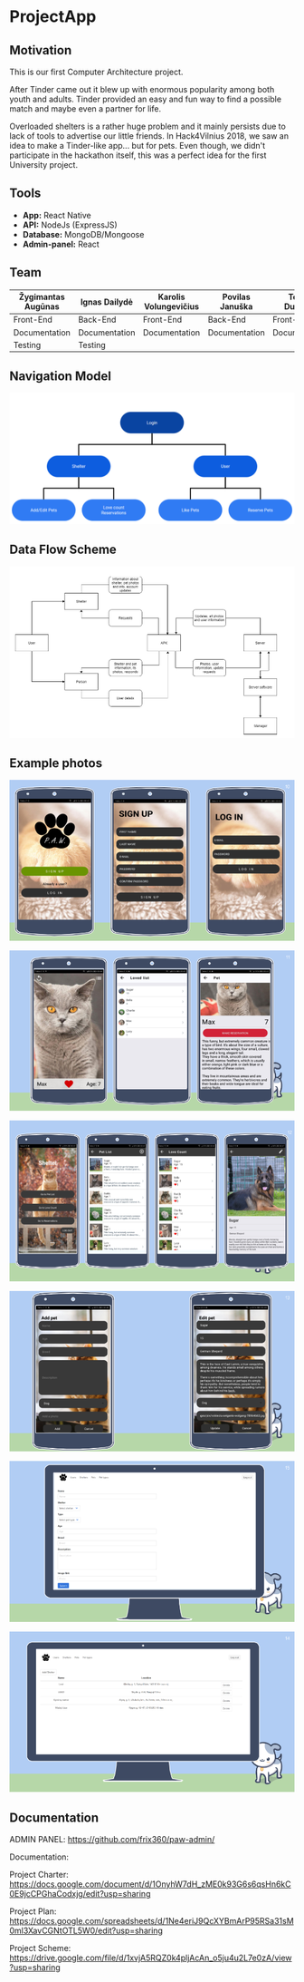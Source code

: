 # ProjectApp
## Motivation

This is our first Computer Architecture project.

After Tinder came out it blew up with enormous popularity among both youth and adults. Tinder provided an easy and fun way to find a possible match and maybe even a partner for life.

Overloaded shelters is a rather huge problem and it mainly persists due to lack of tools to advertise our little friends. In Hack4Vilnius 2018, we saw an idea to make a Tinder-like app... but for pets. Even though, we didn't participate in the hackathon itself, this was a perfect idea for the first University project.



## Tools

- **App:** React Native
- **API:** NodeJs (ExpressJS)
- **Database:** MongoDB/Mongoose
- **Admin-panel:** React



## Team

| Žygimantas Augūnas | Ignas Dailydė | Karolis Volungevičius | Povilas Januška | Tomas Dukynas |
| ------------------ | ------------- | --------------------- | --------------- | ------------- |
| Front-End          | Back-End      | Front-End             | Back-End        | Front-End     |
| Documentation      | Documentation | Documentation         | Documentation   | Documentation |
| Testing            | Testing       |                       |                 |               |



## Navigation Model

![Navigation Model](./images/navig_model.png)

## Data Flow Scheme

![Data Flow Scheme](./images/data_flow_scheme.png)

## Example photos

![P.A.W](./images/P.A.W.png)

![P.A.W_2](./images/P.A.W_2.png)

![P.A.W_3](./images/P.A.W_3.png)

![P.A.W_4](./images/P.A.W_4.png)

![P.A.W_5](./images/P.A.W_5.png)

![P.A.W_6](./images/P.A.W_6.png)

## Documentation

ADMIN PANEL: https://github.com/frix360/paw-admin/

Documentation:

Project Charter: https://docs.google.com/document/d/1OnyhW7dH_zME0k93G6s6qsHn6kC0E9jcCPGhaCodxjg/edit?usp=sharing

Project Plan: https://docs.google.com/spreadsheets/d/1Ne4eriJ9QcXYBmArP95RSa31sM0ml3XavCGNtOTL5W0/edit?usp=sharing

Project Scheme: https://drive.google.com/file/d/1xvjA5RQZ0k4pljAcAn_o5ju4u2L7e0zA/view?usp=sharing
